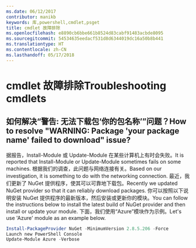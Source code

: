 ```yaml
---
ms.date: 06/12/2017
contributor: manikb
keywords: 库,powershell,cmdlet,psget
title: cmdlet 故障排除
ms.openlocfilehash: e8890cb6bbe661b8524d83cabf91483acbde8095
ms.sourcegitcommit: 54534635eedacf531d8d6344019dc16a50b8b441
ms.translationtype: HT
ms.contentlocale: zh-CN
ms.lasthandoff: 05/17/2018
---
```

# <a name="troubleshooting-cmdlets"></a><span data-ttu-id="a97a6-103">cmdlet 故障排除</span><span class="sxs-lookup"><span data-stu-id="a97a6-103">Troubleshooting cmdlets</span></span>

## <a name="how-to-resolve-warning-package-your-package-name-failed-to-download-issue"></a><span data-ttu-id="a97a6-104">如何解决“警告: 无法下载包‘你的包名称’”问题？</span><span class="sxs-lookup"><span data-stu-id="a97a6-104">How to resolve "WARNING: Package 'your package name' failed to download" issue?</span></span>

<span data-ttu-id="a97a6-105">据报告，Install-Module 或 Update-Module 在某些计算机上有时会失败。</span><span class="sxs-lookup"><span data-stu-id="a97a6-105">It is reported that Install-Module or Update-Module sometimes fails on some machines.</span></span>
<span data-ttu-id="a97a6-106">根据我们的调查，此问题与网络连接有关。</span><span class="sxs-lookup"><span data-stu-id="a97a6-106">Based on our investigation, it is something to do with the networking connection.</span></span>
<span data-ttu-id="a97a6-107">最近，我们更新了 NuGet 提供程序，使其可以可靠地下载包。</span><span class="sxs-lookup"><span data-stu-id="a97a6-107">Recently we updated NuGet provider so that it can reliably download packages.</span></span>
<span data-ttu-id="a97a6-108">你可以按照以下说明安装 NuGet 提供程序的最新版本，然后安装或更新你的模块。</span><span class="sxs-lookup"><span data-stu-id="a97a6-108">You can follow the instructions below to install the latest build of NuGet provider and then install or update your module.</span></span>
<span data-ttu-id="a97a6-109">下面，我们使用“Azure”模块作为示例。</span><span class="sxs-lookup"><span data-stu-id="a97a6-109">Let's use 'Azure' module as an example below.</span></span>

```powershell
Install-PackageProvider NuGet -MinimumVersion 2.8.5.206 -Force
Launch new PowerShell Console
Update-Module Azure -Verbose
```